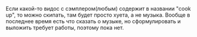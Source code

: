 ---
---
Если какой-то видос с сэмплером(любым) содержит в названии "cook up", то можно скипать, там будет просто хуета, а не музыка. Вообще в последнее время есть что сказать о музыке, но сформулировать и выложить требует работы, поэтому пока нет.